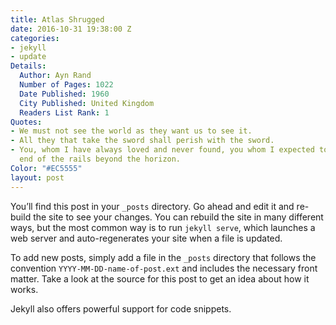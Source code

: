 ```yaml
---
title: Atlas Shrugged
date: 2016-10-31 19:38:00 Z
categories:
- jekyll
- update
Details:
  Author: Ayn Rand
  Number of Pages: 1022
  Date Published: 1960
  City Published: United Kingdom
  Readers List Rank: 1
Quotes:
- We must not see the world as they want us to see it.
- All they that take the sword shall perish with the sword.
- You, whom I have always loved and never found, you whom I expected to see at the
  end of the rails beyond the horizon.
Color: "#EC5555"
layout: post
---
```


You’ll find this post in your `_posts` directory. Go ahead and edit it and re-build the site to see your changes. You can rebuild the site in many different ways, but the most common way is to run `jekyll serve`, which launches a web server and auto-regenerates your site when a file is updated.

To add new posts, simply add a file in the `_posts` directory that follows the convention `YYYY-MM-DD-name-of-post.ext` and includes the necessary front matter. Take a look at the source for this post to get an idea about how it works.

Jekyll also offers powerful support for code snippets.